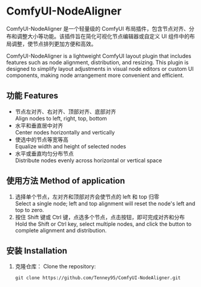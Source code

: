 # ComfyUI-NodeAligner

ComfyUI-NodeAligner 是一个轻量级的 ComfyUI 布局插件，包含节点对齐、分布和调整大小等功能。该插件旨在简化可视化节点编辑器或自定义 UI 组件中的布局调整，使节点排列更加方便和高效。

ComfyUI-NodeAligner is a lightweight ComfyUI layout plugin that includes features such as node alignment, distribution, and resizing. This plugin is designed to simplify layout adjustments in visual node editors or custom UI components, making node arrangement more convenient and efficient.

## 功能 Features
- 节点左对齐、右对齐、顶部对齐、底部对齐  
  Align nodes to left, right, top, bottom
- 水平和垂直居中对齐  
  Center nodes horizontally and vertically
- 使选中的节点等宽等高  
  Equalize width and height of selected nodes
- 水平或垂直均匀分布节点  
  Distribute nodes evenly across horizontal or vertical space

## 使用方法 Method of application
1. 选择单个节点，左对齐和顶部对齐会使节点的 left 和 top 归零  
   Select a single node; left and top alignment will reset the node's left and top to zero.
2. 按住 Shift 键或 Ctrl 键，点选多个节点，点击按钮，即可完成对齐和分布  
   Hold the Shift or Ctrl key, select multiple nodes, and click the button to complete alignment and distribution.

## 安装 Installation
1. 克隆仓库：
   Clone the repository:
   ```
   git clone https://github.com/Tenney95/ComfyUI-NodeAligner.git
   ```